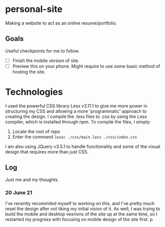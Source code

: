 # personal-site

Making a website to act as an online resume/portfolio.

## Goals

Useful checkpoints for me to follow.

- [ ] Finish the mobile version of site.
- [ ] Preview this on your phone. Might require to use some basic method of
hosting the site.

# Technologies

I used the powerful CSS library Less v3.11.1 to give me more power in structuring my CSS and
allowing a more 'programmatic' approach to creating the design. I compile the .less files to .css
by using the Less compiler, which is installed through npm. To compile the files, I simply:

1. Locate the root of repo
1. Enter the command ```lessc ./css/main.less ./css/index.css```

I am also using JQuery v3.5.1 to handle functionality and some of the visual design that
requires more than just CSS.

## Log

Just me and my thoughts.

### 20 June 21

I've recently recommited myself to working on this, and I've pretty much reset the design after not
liking my initial vision of it. As well, I was trying to build the mobile and desktop vesrions of
the site up at the same time, so I restarted my progress with focusing on mobile design of the site
first.
p
